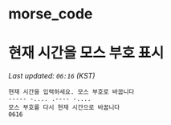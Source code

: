 # morse_code
# 현재 시간을 모스 부호 표시
<!-- MORSE_TIME_START -->
_Last updated: `06:16` (KST)_

```
현재 시간을 입력하세요. 모스 부호로 바꿉니다
----- -.... .---- -....
모스 부호를 다시 현재 시간으로 바꿉니다
0616
```
<!-- MORSE_TIME_END -->
